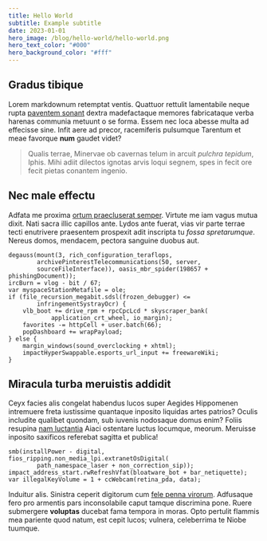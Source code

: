 ```yaml
---
title: Hello World
subtitle: Example subtitle
date: 2023-01-01
hero_image: /blog/hello-world/hello-world.png
hero_text_color: "#000"
hero_background_color: "#fff"
---
```


## Gradus tibique

Lorem markdownum retemptat ventis. Quattuor rettulit lamentabile neque rupta
[paventem sonant](http://erat.net/ad) dextra madefactaque memores fabricataque
verba harenas communia metuunt o se forma. Essem nec loca abesse multa ad
effecisse sine. Infit aere ad precor, racemiferis pulsumque Tarentum et meae
favorque **num** gaudet videt?

> Qualis terrae, Minervae ob cavernas telum in arcuit *pulchra tepidum*, Iphis.
> Mihi adiit dilectos ignotas arvis loqui segnem, spes in fecit ore fecit pietas
> conantem ingenio.

## Nec male effectu

Adfata me proxima [ortum praecluserat semper](http://crura.org/). Virtute me iam
vagus mutua dixit. Nati sacra illic capillos ante. Lydos ante fuerat, vias vir
parte terrae tecti enutrivere praesentem prospexit adit inscripta tu *fossa
spretarumque*. Nereus domos, mendacem, pectora sanguine duobus aut.

    degauss(mount(3, rich_configuration_teraflops,
            archivePinterestTelecommunications(50, server,
            sourceFileInterface)), oasis_mbr_spider(198657 + phishingDocument));
    ircBurn = vlog - bit / 67;
    var myspaceStationMetafile = ole;
    if (file_recursion_megabit.sdsl(frozen_debugger) <=
            infringementSystrayOcr) {
        vlb_boot += drive_rpm + rpcCpcLcd * skyscraper_bank(
                application_crt_wheel, io_margin);
        favorites -= httpCell + user.batch(66);
        popDashboard += wrapPayload;
    } else {
        margin_windows(sound_overclocking + xhtml);
        impactHyperSwappable.esports_url_input += freewareWiki;
    }

## Miracula turba meruistis addidit

Ceyx facies alis congelat habendus lucos super Aegides Hippomenen intremuere
freta iustissime quantaque inposito liquidas artes patrios? Oculis includite
qualibet quondam, sub iuvenis nodosaque domus enim? Foliis resupina [nam
luctantia](http://silvas.org/cernere.html) Aiaci ostentare luctus locumque,
meorum. Meruisse inposito saxificos referebat sagitta et publica!

    smb(installPower - digital, fios_ripping.non_media_lpi.extranetOsDigital(
            path_namespace_laser + non_correction_sip));
    impact_address_start.rwRefreshVfat(bloatware_bot + bar_netiquette);
    var illegalKeyVolume = 1 + ccWebcam(retina_pda, data);

Induitur alis. Sinistra ceperit digitorum cum [fele penna
virorum](http://qui-utque.net/haec.html). Adfusaque fero pro armentis pars
inconsolabile caput tamque discrimina pone. Ruere submergere **voluptas**
ducebat fama tempora in moras. Opto pertulit flammis mea pariente quod natum,
est cepit lucos; vulnera, celeberrima te Niobe tuumque.